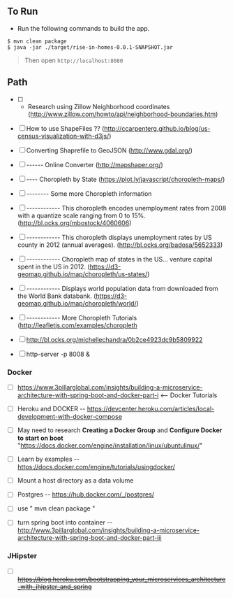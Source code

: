 ## To Run

- Run the following commands to build the app.

```shell
$ mvn clean package
$ java -jar ./target/rise-in-homes-0.0.1-SNAPSHOT.jar 
```
> Then open `http://localhost:8080`

## Path

- [ ] - Research using Zillow Neighborhood coordinates (http://www.zillow.com/howto/api/neighborhood-boundaries.htm)
- [ ] How to use ShapeFiles ??  (http://ccarpenterg.github.io/blog/us-census-visualization-with-d3js/)
- [ ] Converting Shaprefile to GeoJSON (http://www.gdal.org/)
- [ ] ------ Online Converter (http://mapshaper.org/)

- [ ] ---- Choropleth by State (https://plot.ly/javascript/choropleth-maps/)

- [ ] -------- Some more Choropleth information
- [ ] ------------ This choropleth encodes unemployment rates from 2008 with a quantize scale ranging from 0 to 15%. (http://bl.ocks.org/mbostock/4060606)
- [ ] ------------ This choropleth displays unemployment rates by US county in 2012 (annual averages). (http://bl.ocks.org/badosa/5652333)
- [ ] ------------ Choropleth map of states in the US... venture capital spent in the US in 2012. (https://d3-geomap.github.io/map/choropleth/us-states/)
- [ ] ------------ Displays world population data from downloaded from the World Bank databank. (https://d3-geomap.github.io/map/choropleth/world/)

- [ ] ------------ More Choropleth Tutorials (http://leafletjs.com/examples/choropleth

- [ ] http://bl.ocks.org/michellechandra/0b2ce4923dc9b5809922

- [ ] http-server -p 8008 &

### Docker

- [ ] https://www.3pillarglobal.com/insights/building-a-microservice-architecture-with-spring-boot-and-docker-part-i  <-- Docker Tutorials

- [ ] Heroku and DOCKER -- https://devcenter.heroku.com/articles/local-development-with-docker-compose

- [ ] May need to research **Creating a Docker Group** and **Configure Docker to start on boot** "https://docs.docker.com/engine/installation/linux/ubuntulinux/"

- [ ] Learn by examples -- https://docs.docker.com/engine/tutorials/usingdocker/

- [ ] Mount a host directory as a data volume

- [ ] Postgres -- https://hub.docker.com/_/postgres/

- [ ] use " mvn clean package "

- [ ] turn spring boot into container -- http://www.3pillarglobal.com/insights/building-a-microservice-architecture-with-spring-boot-and-docker-part-iii

### JHipster

- [ ] ~~https://blog.heroku.com/bootstrapping_your_microservices_architecture_with_jhipster_and_spring~~
